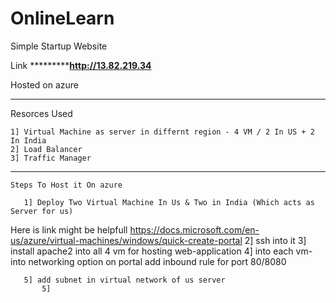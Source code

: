 # OnlineLearn
Simple Startup Website


Link *************************************http://13.82.219.34****************************



Hosted on azure 
*****************************************************************************************

Resorces Used 

    1] Virtual Machine as server in differnt region - 4 VM / 2 In US + 2 In India
    2] Load Balancer 
    3] Traffic Manager

******************************************************************************************

    Steps To Host it On azure
        
       1] Deploy Two Virtual Machine In Us & Two in India (Which acts as Server for us)
Here is link might be helpfull https://docs.microsoft.com/en-us/azure/virtual-machines/windows/quick-create-portal 
       2] ssh into it
       3] install apache2 into all 4 vm for hosting web-application
       4] into each vm- into networking option on portal add inbound rule for port 80/8080
         
       5] add subnet in virtual network of us server
           5]
